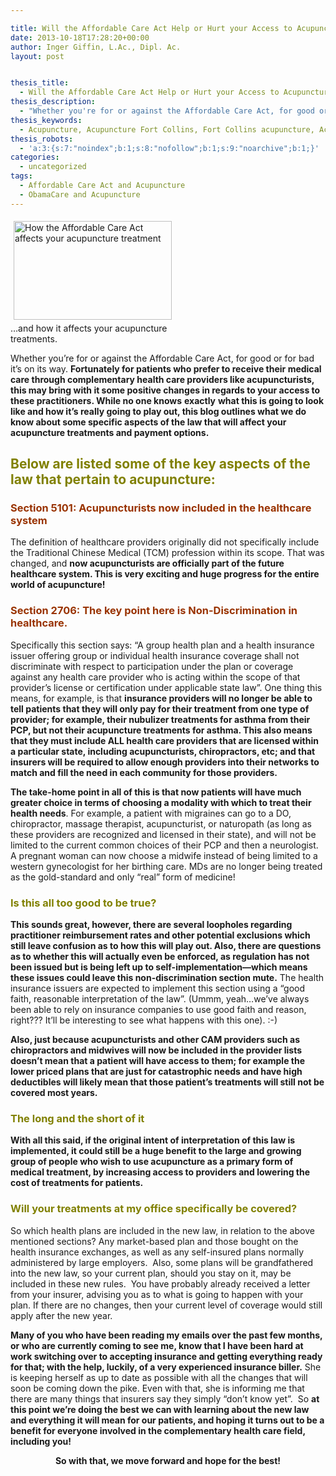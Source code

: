 ```yaml
---

title: Will the Affordable Care Act Help or Hurt your Access to Acupuncture?
date: 2013-10-18T17:28:20+00:00
author: Inger Giffin, L.Ac., Dipl. Ac.
layout: post


thesis_title:
  - Will the Affordable Care Act Help or Hurt your Access to Acupuncture?
thesis_description:
  - "Whether you're for or against the Affordable Care Act, for good or for bad, it's on its way. Fortunately for patients who prefer to receive their medical care through complementary health care providers like acupuncturists, this may bring with it some positive changes in regards to your access to these practitioners. This email outlines what we do know about some specific aspects of the law that will affect your acupuncture treatments and payment options."
thesis_keywords:
  - Acupuncture, Acupuncture Fort Collins, Fort Collins acupuncture, Acupuncture and Affordable Care Act, Affordable Care Act, Acupuncture insurance, ObamaCare
thesis_robots:
  - 'a:3:{s:7:"noindex";b:1;s:8:"nofollow";b:1;s:9:"noarchive";b:1;}'
categories:
  - uncategorized
tags:
  - Affordable Care Act and Acupuncture
  - ObamaCare and Acupuncture
---
```

<div style="width: 263px" class="wp-caption alignleft">
  <a title="Your Acupuncture and the Affordable Care Act" href="http://www.hhs.gov/opa/affordable-care-act/" target="_blank" rel="noopener"><img class=" " style="margin: 5px; border: 0px none;" title="Acupuncture and The Affordable Care Act" src="https://origin.ih.constantcontact.com/fs124/1102844965003/img/166.jpg" alt="How the Affordable Care Act affects your acupuncture treatment" width="253" height="158" align="left" border="0" hspace="5" vspace="5" /></a>
  
  <p class="wp-caption-text">
    &#8230;and how it affects your acupuncture treatments.
  </p>
</div>

Whether you&#8217;re for or against the Affordable Care Act, for good or for bad it&#8217;s on its way. **Fortunately for patients who prefer to receive their medical care through complementary health care providers like acupuncturists, this may bring with it some positive changes in regards to your access to these practitioners. While no one knows** **exactly** **what this is going to look like and how it&#8217;s really going to play out, this blog outlines what we do know about some specific aspects of the law that will affect your acupuncture treatments and payment options.**

## <span style="color: #808000;">Below are listed some of the key aspects of the law that pertain to acupuncture:</span>

### <span style="color: #993300;">Section 5101: Acupuncturists now included in the healthcare system</span>

The definition of healthcare providers originally did not specifically include the Traditional Chinese Medical (TCM) profession within its scope. That was changed, and **now acupuncturists are officially part of the future healthcare system. This is very exciting and huge progress for the entire world of acupuncture!**

### <span style="color: #993300;">Section 2706: The key point here is Non-Discrimination in healthcare.</span>

Specifically this section says: &#8220;A group health plan and a health insurance issuer offering group or individual health insurance coverage shall not discriminate with respect to participation under the plan or coverage against any health care provider who is acting within the scope of that provider&#8217;s license or certification under applicable state law&#8221;. One thing this means, for example, is that **insurance providers will no longer be able to tell patients that they will only pay for their treatment from one type of provider; for example, their nubulizer treatments for asthma from their PCP, but not their acupuncture treatments for asthma. This also means that they must include ALL health care providers that are licensed within a particular state, including acupuncturists, chiropractors, etc; and that insurers will be required to allow enough providers into their networks to match and fill the need in each community for those providers.**

<div>
  <div>
    <strong>The take-home point in all of this is </strong><strong>that</strong><strong> now patients will have much greater choice in terms of choosing a modality with which to treat their health needs</strong>. For example, a patient with migraines can go to a DO, chiropractor, massage therapist, acupuncturist, or naturopath (as long as these providers are recognized and licensed in their state), and will not be limited to the current common choices of their PCP and then a neurologist. A pregnant woman can now choose a midwife instead of being limited to a western gynecologist for her birthing care. MDs are no longer being treated as the gold-standard and only &#8220;real&#8221; form of medicine!
  </div>
</div>

### <span style="color: #808000;">Is this all too good to be true?</span>

**This sounds great, however, there are several loopholes regarding practitioner reimbursement rates and other potential exclusions which still leave confusion as to how this will play out. Also, there are questions as to whether this will actually even be enforced, as regulation has not been issued but is being left up to self-implementation&#8212;which means these issues could leave this non-discrimination section mute.** The health insurance issuers are expected to implement this section using a &#8220;good faith, reasonable interpretation of the law&#8221;. (Ummm, yeah&#8230;we&#8217;ve always been able to rely on insurance companies to use good faith and reason, right??? It&#8217;ll be interesting to see what happens with this one). :-)

**Also, just because acupuncturists and other CAM providers such as chiropractors and midwives will now be included in the provider lists doesn&#8217;t mean that a patient will have access to them; for example the lower priced plans that are just for catastrophic needs and have high deductibles will likely mean that those patient&#8217;s treatments will still not be covered most years.**

### <span style="color: #808000;">The long and the short of it</span>

**With all this said, if the original intent of interpretation of this law is implemented, it could still be a huge benefit to the large and growing group of people who wish to use acupuncture as a primary form of medical treatment, by increasing access to providers and lowering the cost of treatments for patients.** 

### <span style="color: #808000;">Will your treatments at my office specifically be covered?</span>

So which health plans are included in the new law, in relation to the above mentioned sections? Any market-based plan and those bought on the health insurance exchanges, as well as any self-insured plans normally administered by large employers.  Also, some plans will be grandfathered into the new law, so your current plan, should you stay on it, may be included in these new rules.  You have probably already received a letter from your insurer, advising you as to what is going to happen with your plan. If there are no changes, then your current level of coverage would still apply after the new year.

**Many of you who have been reading my emails over the past few months, or who are currently coming to see me, know that I have been hard at work switching over to accepting insurance and getting everything ready for that; with the help, luckily, of a very experienced insurance biller.** She is keeping herself as up to date as possible with all the changes that will soon be coming down the pike. Even with that, she is informing me that there are many things that insurers say they simply &#8220;don&#8217;t know yet&#8221;.  So **at this point we&#8217;re doing the best we can with learning about the new law and everything it will mean for our patients, and hoping it turns out to be a benefit for everyone involved in the complementary health care field, including you!**

<p style="text-align: center;">
  <strong>So with that, we move forward and hope for the best!</strong>
</p>